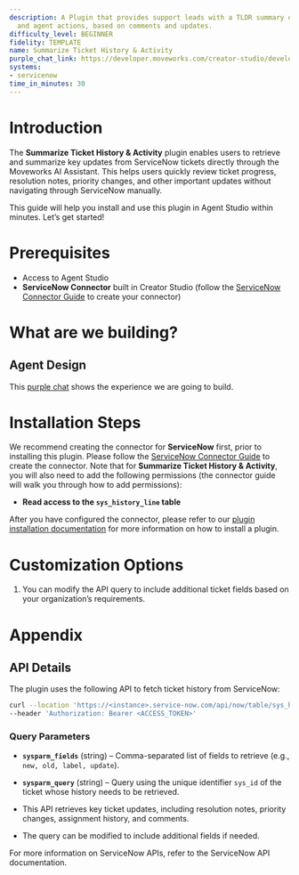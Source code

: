 ```yaml
---
description: A Plugin that provides support leads with a TLDR summary of ticket activity
  and agent actions, based on comments and updates.
difficulty_level: BEGINNER
fidelity: TEMPLATE
name: Summarize Ticket History & Activity
purple_chat_link: https://developer.moveworks.com/creator-studio/developer-tools/purple-chat/?conversation=%7B%22startTimestamp%22%3A%2211%3A43+AM%22%2C%22messages%22%3A%5B%7B%22parts%22%3A%5B%7B%22richText%22%3A%22I+want+to+summarise+the+ticket+history+and+activity.%22%7D%5D%2C%22role%22%3A%22user%22%7D%2C%7B%22parts%22%3A%5B%7B%22richText%22%3A%22Okay%2C+I+can+summarise+the+ticket+history+and+activity.+Which+ticket+are+you+referring+to%3F%22%7D%5D%2C%22role%22%3A%22assistant%22%7D%2C%7B%22parts%22%3A%5B%7B%22richText%22%3A%22Ticket+INC-12345%22%7D%5D%2C%22role%22%3A%22user%22%7D%2C%7B%22parts%22%3A%5B%7B%22richText%22%3A%22%3Cp%3EHere%27s+a+summary+of+the+ticket+history+and+activity+for+INC0012345%3A%26nbsp%3B%3C%2Fp%3E%5Cn%3Cul%3E%5Cn++%3Cli%3EThe+ticket+was+initially+described+Updated+to+include+more+details+by+John+Doe+on+January+26%2C+2024+at+10%3A00+AM.%26nbsp%3B%3C%2Fli%3E%5Cn++%3Cli%3EThe+stage+was+changed+from+%27On+Hold%27+to+%27In+Progress%27+by+Jane+Smith+at+10%3A30+AM+on+the+same+day.%26nbsp%3B%3C%2Fli%3E%5Cn++%3Cli%3E%26nbsp%3BThe+priority+was+updated+from+%27Low%27+to+%27Medium%27+by+the+System+at+11%3A00+AM.%3C%2Fli%3E%5Cn%3C%2Ful%3E%22%7D%2C%7B%22citations%22%3A%5B%7B%22citationTitle%22%3A%22INC0012345%22%2C%22connectorName%22%3A%22servicenow%22%7D%5D%7D%5D%2C%22role%22%3A%22assistant%22%7D%5D%7D
systems:
- servicenow
time_in_minutes: 30
---
```


# Introduction

The **Summarize Ticket History & Activity** plugin enables users to retrieve and summarize key updates from ServiceNow tickets directly through the Moveworks AI Assistant. This helps users quickly review ticket progress, resolution notes, priority changes, and other important updates without navigating through ServiceNow manually.

This guide will help you install and use this plugin in Agent Studio within minutes. Let’s get started!

# Prerequisites

- Access to Agent Studio
- **ServiceNow Connector** built in Creator Studio (follow the [ServiceNow Connector Guide](https://developer.moveworks.com/creator-studio/resources/connector?id=servicenow) to create your connector)

# What are we building?

## Agent Design

This [purple chat](https://developer.moveworks.com/creator-studio/developer-tools/purple-chat/?conversation=%7B%22startTimestamp%22%3A%2211%3A43+AM%22%2C%22messages%22%3A%5B%7B%22parts%22%3A%5B%7B%22richText%22%3A%22I+want+to+summarise+the+ticket+history+and+activity.%22%7D%5D%2C%22role%22%3A%22user%22%7D%2C%7B%22parts%22%3A%5B%7B%22richText%22%3A%22Okay%2C+I+can+summarise+the+ticket+history+and+activity.+Which+ticket+are+you+referring+to%3F%22%7D%5D%2C%22role%22%3A%22assistant%22%7D%2C%7B%22parts%22%3A%5B%7B%22richText%22%3A%22Ticket+INC-12345%22%7D%5D%2C%22role%22%3A%22user%22%7D%2C%7B%22parts%22%3A%5B%7B%22richText%22%3A%22%3Cp%3EHere%27s+a+summary+of+the+ticket+history+and+activity+for+INC0012345%3A%26nbsp%3B%3C%2Fp%3E%5Cn%3Cul%3E%5Cn++%3Cli%3EThe+ticket+was+initially+described+Updated+to+include+more+details+by+John+Doe+on+January+26%2C+2024+at+10%3A00+AM.%26nbsp%3B%3C%2Fli%3E%5Cn++%3Cli%3EThe+stage+was+changed+from+%27On+Hold%27+to+%27In+Progress%27+by+Jane+Smith+at+10%3A30+AM+on+the+same+day.%26nbsp%3B%3C%2Fli%3E%5Cn++%3Cli%3E%26nbsp%3BThe+priority+was+updated+from+%27Low%27+to+%27Medium%27+by+the+System+at+11%3A00+AM.%3C%2Fli%3E%5Cn%3C%2Ful%3E%22%7D%2C%7B%22citations%22%3A%5B%7B%22citationTitle%22%3A%22INC0012345%22%2C%22connectorName%22%3A%22servicenow%22%7D%5D%7D%5D%2C%22role%22%3A%22assistant%22%7D%5D%7D) shows the experience we are going to build.

# Installation Steps

We recommend creating the connector for **ServiceNow** first, prior to installing this plugin. Please follow the [ServiceNow Connector Guide](https://developer.moveworks.com/creator-studio/resources/connector?id=servicenow) to create the connector. Note that for **Summarize Ticket History & Activity**, you will also need to add the following permissions (the connector guide will walk you through how to add permissions):

- **Read access to the `sys_history_line` table**

After you have configured the connector, please refer to our [plugin installation documentation](https://help.moveworks.com/docs/ai-agent-marketplace) for more information on how to install a plugin.

# Customization Options

1. You can modify the API query to include additional ticket fields based on your organization’s requirements.

# Appendix

## API Details

The plugin uses the following API to fetch ticket history from ServiceNow:

```bash
curl --location 'https://<instance>.service-now.com/api/now/table/sys_history_line?sysparm_fields=new%2Cold%2Clabel%2Cupdate&sysparm_query=set.id%3D<TICKET_ID>%5ElabelINResolution%20notes%2CResolution%20Code%2CPriority%2CUrgency%2CNumber%2CShort%20description%2CAdditional%20comments%2CAssignment%20group%2CAssigned%20to%2CState' \
--header 'Authorization: Bearer <ACCESS_TOKEN>'
```

### **Query Parameters**

- **`sysparm_fields`** (string) – Comma-separated list of fields to retrieve (e.g., `new, old, label, update`).
- **`sysparm_query`** (string) – Query using the unique identifier `sys_id` of the ticket whose history needs to be retrieved.

- This API retrieves key ticket updates, including resolution notes, priority changes, assignment history, and comments.
- The query can be modified to include additional fields if needed.

For more information on ServiceNow APIs, refer to the ServiceNow API documentation.